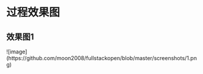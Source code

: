 <h1> 过程效果图 </h1>

<h2> 效果图1 </h2>
  ![image](https://github.com/moon2008/fullstackopen/blob/master/screenshots/1.png)
